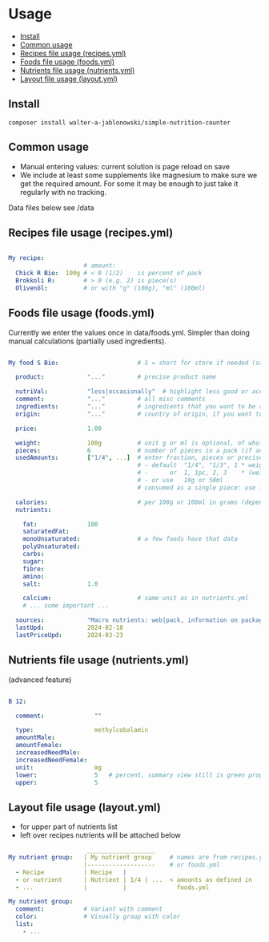 # Usage

- [Install](install)
- [Common usage](#common-usage)
- [Recipes file usage (recipes.yml)](#recipes-file-usage-recipesyml)
- [Foods file usage (foods.yml)](#foods-file-usage-foodsyml)
- [Nutrients file usage (nutrients.yml)](#nutrients-file-usage-nutrientsyml)
- [Layout file usage (layout.yml)](#layout-file-usage-layoutyml)


Install
----------------------------------------------------------

```
composer install walter-a-jablonowski/simple-nutrition-counter
```


Common usage
----------------------------------------------------------

- Manual entering values: current solution is page reload on save
- We include at least some supplements like magnesium to make sure we get the required amount. For some it may be enough to just take it regularly with no tracking.

Data files below see /data


Recipes file usage (recipes.yml)
----------------------------------------------------------

```yaml

My recipe:
                     # amount:
  Chick R Bio:  100g # < 0 (1/2)    is percent of pack
  Brokkoli R:        # > 0 (e.g. 2) is piece(s)
  Olivenöl:          # or with "g" (100g), "ml" (100ml)
```

Foods file usage (foods.yml)
----------------------------------------------------------

Currently we enter the values once in data/foods.yml. Simpler than doing manual calculations (partially used ingredients).

```yaml

My food S Bio:                      # S = short for store if needed (save some space)

  product:            "..."         # precise product name

  nutriVal:           "less|occasionally"  # highlight less good or acceptable occasionally ingredients
  comment:            "..."         # all misc comments
  ingredients:        "..."         # ingredients that you want to be aware of
  origin:             "..."         # country of origin, if you want to be aware of

  price:              1.00

  weight:             100g          # unit g or ml is optional, of whole pack in case of pieces
  pieces:             6             # number of pieces in a pack (if any)
  usedAmounts:        ["1/4", ...]  # enter fraction, pieces or precise (you can't mix these, chosse one)
                                    # - default  "1/4", "1/3", 1 * weight            if pieces unset
                                    # -      or  1, 1pc, 2, 3    * (weight / pieces) if pieces set
                                    # - or use   10g or 50ml
                                    # consumed as a single piece: use 1

  calories:                         # per 100g or 100ml in grams (depends on what weight is)
  nutrients:

    fat:              100
    saturatedFat: 
    monoUnsaturated:                # a few foods have that data
    polyUnsaturated:                   
    carbs:        
    sugar:        
    fibre:        
    amino:        
    salt:             1.0

    calcium:                        # same unit as in nutrients.yml
    # ... some important ...

  sources:            "Macro nutrients: web|pack, information on packaging may differ slightly, nutrients: ..., price: ..."
  lastUpd:            2024-02-18
  lastPriceUpd:       2024-03-23
```


Nutrients file usage (nutrients.yml)
----------------------------------------------------------

(advanced feature)

```yaml

B 12:

  comment:              ""

  type:                 methylcobalamin
  amountMale:           
  amountFemale: 
  increasedNeedMale:
  increasedNeedFemale:
  unit:                 mg
  lower:                5   # percent, summary view still is green progress if within these bounds
  upper:                5
```

Layout file usage (layout.yml)
----------------------------------------------------------

- for upper part of nutrients list
- left over recipes nutrients will be attached below

```yaml
                      ___________________    
My nutrient group:   | My nutrient group     # names are from recipes.yml
                     |-------------------    # or foods.yml
  - Recipe           | Recipe   |
  - or nutrient      | Nutrient | 1/4 | ...  < amounts as defined in
  - ...              |          |              foods.yml

My nutrient group:   
  comment:           # Variant with comment
  color:             # Visually group with color
  list:
    - ...
```
